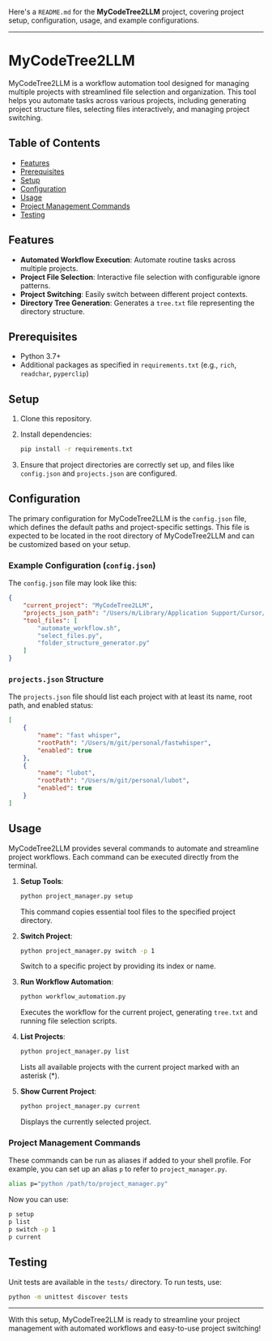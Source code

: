 Here's a `README.md` for the **MyCodeTree2LLM** project, covering project setup, configuration, usage, and example configurations.

* * *

# MyCodeTree2LLM

MyCodeTree2LLM is a workflow automation tool designed for managing multiple projects with streamlined file selection and organization. This tool helps you automate tasks across various projects, including generating project structure files, selecting files interactively, and managing project switching.

## Table of Contents

* [Features](#features)
* [Prerequisites](#prerequisites)
* [Setup](#setup)
* [Configuration](#configuration)
* [Usage](#usage)
* [Project Management Commands](#project-management-commands)
* [Testing](#testing)

## Features

* **Automated Workflow Execution**: Automate routine tasks across multiple projects.
* **Project File Selection**: Interactive file selection with configurable ignore patterns.
* **Project Switching**: Easily switch between different project contexts.
* **Directory Tree Generation**: Generates a `tree.txt` file representing the directory structure.

## Prerequisites

* Python 3.7+
* Additional packages as specified in `requirements.txt` (e.g., `rich`, `readchar`, `pyperclip`)

## Setup

1. Clone this repository.
2. Install dependencies:
    
    ```bash
    pip install -r requirements.txt
    ```
    
3. Ensure that project directories are correctly set up, and files like `config.json` and `projects.json` are configured.

## Configuration

The primary configuration for MyCodeTree2LLM is the `config.json` file, which defines the default paths and project-specific settings. This file is expected to be located in the root directory of MyCodeTree2LLM and can be customized based on your setup.

### Example Configuration (`config.json`)

The `config.json` file may look like this:

```json
{
    "current_project": "MyCodeTree2LLM",
    "projects_json_path": "/Users/m/Library/Application Support/Cursor/User/globalStorage/alefragnani.project-manager/projects.json",
    "tool_files": [
        "automate_workflow.sh",
        "select_files.py",
        "folder_structure_generator.py"
    ]
}
```

### `projects.json` Structure

The `projects.json` file should list each project with at least its name, root path, and enabled status:

```json
[
    {
        "name": "fast whisper",
        "rootPath": "/Users/m/git/personal/fastwhisper",
        "enabled": true
    },
    {
        "name": "lubot",
        "rootPath": "/Users/m/git/personal/lubot",
        "enabled": true
    }
]
```

## Usage

MyCodeTree2LLM provides several commands to automate and streamline project workflows. Each command can be executed directly from the terminal.

1. **Setup Tools**:
    
    ```bash
    python project_manager.py setup
    ```
    
    This command copies essential tool files to the specified project directory.
    
2. **Switch Project**:
    
    ```bash
    python project_manager.py switch -p 1
    ```
    
    Switch to a specific project by providing its index or name.
    
3. **Run Workflow Automation**:
    
    ```bash
    python workflow_automation.py
    ```
    
    Executes the workflow for the current project, generating `tree.txt` and running file selection scripts.
    
4. **List Projects**:
    
    ```bash
    python project_manager.py list
    ```
    
    Lists all available projects with the current project marked with an asterisk (*).
    
5. **Show Current Project**:
    
    ```bash
    python project_manager.py current
    ```
    
    Displays the currently selected project.
    

### Project Management Commands

These commands can be run as aliases if added to your shell profile. For example, you can set up an alias `p` to refer to `project_manager.py`.

```bash
alias p="python /path/to/project_manager.py"
```

Now you can use:

```bash
p setup
p list
p switch -p 1
p current
```

## Testing

Unit tests are available in the `tests/` directory. To run tests, use:

```bash
python -m unittest discover tests
```

* * *

With this setup, MyCodeTree2LLM is ready to streamline your project management with automated workflows and easy-to-use project switching!
